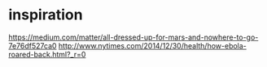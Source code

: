 inspiration
===========

https://medium.com/matter/all-dressed-up-for-mars-and-nowhere-to-go-7e76df527ca0
http://www.nytimes.com/2014/12/30/health/how-ebola-roared-back.html?_r=0
